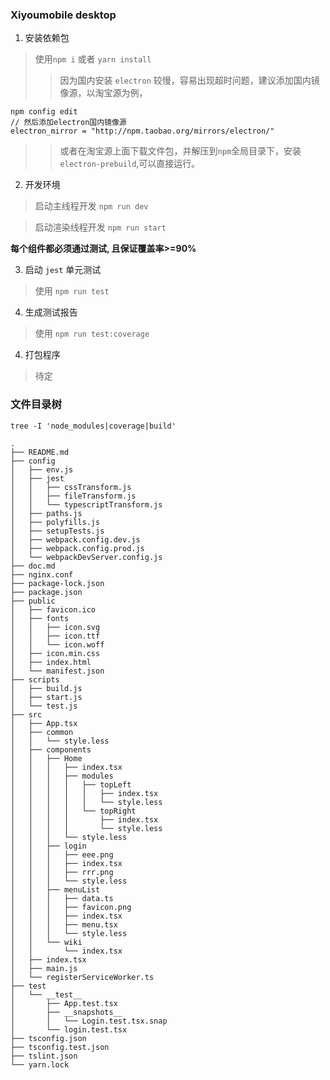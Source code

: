 ### Xiyoumobile desktop

1. 安装依赖包

> 使用`npm i` 或者 `yarn install`
>> 因为国内安装 `electron` 较慢，容易出现超时问题，建议添加国内镜像源，以淘宝源为例，

```
npm config edit
// 然后添加electron国内镜像源
electron_mirror = "http://npm.taobao.org/mirrors/electron/"
```
>> 或者在淘宝源上面下载文件包，并解压到`npm`全局目录下，安装`electron-prebuild`,可以直接运行。
2. 开发环境

> 启动主线程开发 `npm run dev`

> 启动渲染线程开发 `npm run start`

**每个组件都必须通过测试, 且保证覆盖率>=90%**

3. 启动 `jest` 单元测试

> 使用 `npm run test`

4. 生成测试报告

> 使用 `npm run test:coverage`

4. 打包程序

> 待定

### 文件目录树

`tree -I 'node_modules|coverage|build'`

```
.
├── README.md
├── config
│   ├── env.js
│   ├── jest
│   │   ├── cssTransform.js
│   │   ├── fileTransform.js
│   │   └── typescriptTransform.js
│   ├── paths.js
│   ├── polyfills.js
│   ├── setupTests.js
│   ├── webpack.config.dev.js
│   ├── webpack.config.prod.js
│   └── webpackDevServer.config.js
├── doc.md
├── nginx.conf
├── package-lock.json
├── package.json
├── public
│   ├── favicon.ico
│   ├── fonts
│   │   ├── icon.svg
│   │   ├── icon.ttf
│   │   └── icon.woff
│   ├── icon.min.css
│   ├── index.html
│   └── manifest.json
├── scripts
│   ├── build.js
│   ├── start.js
│   └── test.js
├── src
│   ├── App.tsx
│   ├── common
│   │   └── style.less
│   ├── components
│   │   ├── Home
│   │   │   ├── index.tsx
│   │   │   ├── modules
│   │   │   │   ├── topLeft
│   │   │   │   │   ├── index.tsx
│   │   │   │   │   └── style.less
│   │   │   │   └── topRight
│   │   │   │       ├── index.tsx
│   │   │   │       └── style.less
│   │   │   └── style.less
│   │   ├── login
│   │   │   ├── eee.png
│   │   │   ├── index.tsx
│   │   │   ├── rrr.png
│   │   │   └── style.less
│   │   ├── menuList
│   │   │   ├── data.ts
│   │   │   ├── favicon.png
│   │   │   ├── index.tsx
│   │   │   ├── menu.tsx
│   │   │   └── style.less
│   │   └── wiki
│   │       └── index.tsx
│   ├── index.tsx
│   ├── main.js
│   └── registerServiceWorker.ts
├── test
│   └── __test__
│       ├── App.test.tsx
│       ├── __snapshots__
│       │   └── Login.test.tsx.snap
│       └── login.test.tsx
├── tsconfig.json
├── tsconfig.test.json
├── tslint.json
└── yarn.lock
```
